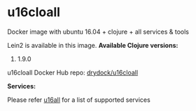 # u16cloall
Docker image with ubuntu 16.04 + clojure + all services &amp; tools

Lein2 is available in this image.
**Available Clojure versions:**

1. 1.9.0

u16cloall Docker Hub repo: [drydock/u16cloall](https://hub.docker.com/r/drydock/u16cloall/)
  
**Services:**

Please refer [u16all](https://github.com/dry-dock/u16all) for a list of supported services


